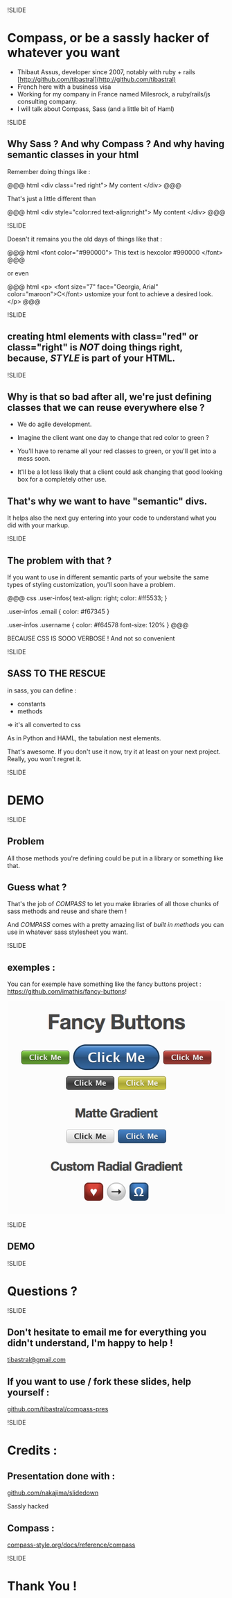 !SLIDE

# Compass, or be a sassly hacker of whatever you want

* Thibaut Assus, developer since 2007, notably with ruby + rails [http://github.com/tibastral](http://github.com/tibastral)
* French here with a business visa
* Working for my company in France named Milesrock, a ruby/rails/js consulting
  company.
* I will talk about Compass, Sass (and a little bit of Haml)

!SLIDE

## Why Sass ? And why Compass ? And why having semantic classes in your html

Remember doing things like :

@@@ html
&lt;div class="red right"&gt;
  My content
&lt;/div&gt;
@@@

That's just a little different than

@@@ html
&lt;div style="color:red text-align:right"&gt;
  My content
&lt;/div&gt;
@@@



!SLIDE

Doesn't it remains you the old days of things like that :

@@@ html
&lt;font color="#990000"&gt;
  This text is hexcolor #990000
&lt;/font&gt;
@@@

or even

@@@ html
&lt;p&gt;
  &lt;font size="7" face="Georgia, Arial" color="maroon"&gt;C&lt;/font&gt;
  ustomize your font to achieve a desired look.
&lt;/p&gt;
@@@


!SLIDE

## creating html elements with class="<span class="red">red</span>" or class="right" is *NOT* doing things right, because, *STYLE* is part of your HTML.

!SLIDE

## Why is that so bad after all, we're just defining classes that we can reuse everywhere else ?

* We do agile development.

* Imagine the client want one day to change that <span class="red">red</span> color to <span class="green">green</span> ?

* You'll have to rename all your <span class="red">red</span> classes to <span class="green">green</span>, or you'll get into a mess soon.

* It'll be a lot less likely that a client could ask changing that good looking box for a completely other use.

## That's why we want to have "semantic" divs.

It helps also the next guy entering into your code to understand what you did with your markup.

!SLIDE
## The problem with that ?

If you want to use in different semantic parts of your website the same types of styling customization, you'll soon have a problem.

@@@ css
.user-infos{
  text-align: right;
  color: #ff5533;
}

.user-infos .email {
  color: #f67345
}

.user-infos .username {
  color: #f64578
  font-size: 120%
}
@@@

BECAUSE CSS IS SOOO VERBOSE ! And not so convenient

!SLIDE
## SASS TO THE RESCUE

in sass, you can define :

* constants
* methods

=> it's all converted to css

As in Python and HAML, the tabulation nest elements.

That's awesome. If you don't use it now, try it at least on your next project. Really, you won't regret it.

!SLIDE

# DEMO

!SLIDE

## Problem

All those methods you're defining could be put in a library or something like that.

## Guess what ?

That's the job of *COMPASS* to let you make libraries of all those chunks of sass methods and reuse and share them !

And *COMPASS* comes with a pretty amazing list of *built in methods* you can use in whatever sass stylesheet you want.

!SLIDE

## exemples :

You can for exemple have something like the fancy buttons project : https://github.com/imathis/fancy-buttons!

![Fancy Buttons](../images/fancy-buttons.png)

!SLIDE

## DEMO

!SLIDE

# Questions ?

!SLIDE

## Don't hesitate to email me for everything you didn't understand, I'm happy to help !

[tibastral@gmail.com](mailto:tibastral@gmail.com)

## If you want to use / fork these slides, help yourself :

[github.com/tibastral/compass-pres](http://github.com/tibastral/compass-pres)

!SLIDE

# Credits :

## Presentation done with :

[github.com/nakajima/slidedown](https://github.com/nakajima/slidedown)

Sassly hacked

## Compass :

[compass-style.org/docs/reference/compass](http://compass-style.org/docs/reference/compass/)

!SLIDE

# Thank You !
